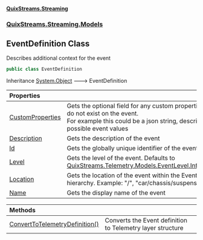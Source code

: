 #### [QuixStreams.Streaming](index.md 'index')
### [QuixStreams.Streaming.Models](QuixStreams.Streaming.Models.md 'QuixStreams.Streaming.Models')

## EventDefinition Class

Describes additional context for the event

```csharp
public class EventDefinition
```

Inheritance [System.Object](https://docs.microsoft.com/en-us/dotnet/api/System.Object 'System.Object') &#129106; EventDefinition

| Properties | |
| :--- | :--- |
| [CustomProperties](EventDefinition.CustomProperties.md 'QuixStreams.Streaming.Models.EventDefinition.CustomProperties') | Gets the optional field for any custom properties that do not exist on the event.<br/>For example this could be a json string, describing all possible event values |
| [Description](EventDefinition.Description.md 'QuixStreams.Streaming.Models.EventDefinition.Description') | Gets the description of the event |
| [Id](EventDefinition.Id.md 'QuixStreams.Streaming.Models.EventDefinition.Id') | Gets the globally unique identifier of the event. |
| [Level](EventDefinition.Level.md 'QuixStreams.Streaming.Models.EventDefinition.Level') | Gets the level of the event. Defaults to [QuixStreams.Telemetry.Models.EventLevel.Information](https://docs.microsoft.com/en-us/dotnet/api/QuixStreams.Telemetry.Models.EventLevel.Information 'QuixStreams.Telemetry.Models.EventLevel.Information') |
| [Location](EventDefinition.Location.md 'QuixStreams.Streaming.Models.EventDefinition.Location') | Gets the location of the event within the Event hierarchy. Example: "/", "car/chassis/suspension". |
| [Name](EventDefinition.Name.md 'QuixStreams.Streaming.Models.EventDefinition.Name') | Gets the display name of the event |

| Methods | |
| :--- | :--- |
| [ConvertToTelemetryDefinition()](EventDefinition.ConvertToTelemetryDefinition().md 'QuixStreams.Streaming.Models.EventDefinition.ConvertToTelemetryDefinition()') | Converts the Event definition to Telemetry layer structure |
